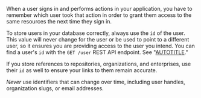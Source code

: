 When a user signs in and performs actions in your application, you have to remember which user took that action in order to grant them access to the same resources the next time they sign in.

To store users in your database correctly, always use the `id` of the user. This value will never change for the user or be used to point to a different user, so it ensures you are providing access to the user you intend. You can find a user's `id` with the `GET /user` REST API endpoint. See "[AUTOTITLE](/rest/users/users#get-a-user)."

If you store references to repositories, organizations, and enterprises, use their `id` as well to ensure your links to them remain accurate.

_Never_ use identifiers that can change over time, including user handles, organization slugs, or email addresses.
